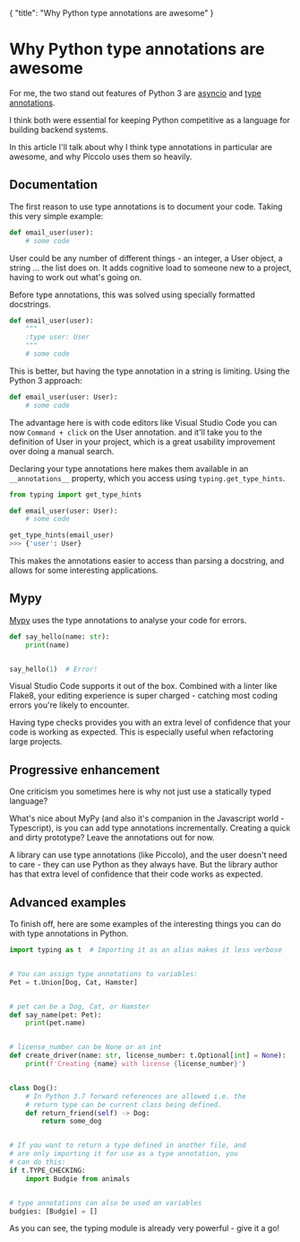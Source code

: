 {
    "title": "Why Python type annotations are awesome"
}

<!-- start -->

# Why Python type annotations are awesome

For me, the two stand out features of Python 3 are [asyncio](https://docs.python.org/3/library/asyncio.html) and [type annotations](https://docs.python.org/3/library/typing.html).

I think both were essential for keeping Python competitive as a language for building backend systems.

In this article I'll talk about why I think type annotations in particular are awesome, and why Piccolo uses them so heavily.

## Documentation

The first reason to use type annotations is to document your code. Taking this very simple example:

```python
def email_user(user):
    # some code
```

User could be any number of different things - an integer, a User object, a string ... the list does on. It adds cognitive load to someone new to a project, having to work out what's going on.

Before type annotations, this was solved using specially formatted docstrings.

```python
def email_user(user):
    """
    :type user: User
    """
    # some code
```

This is better, but having the type annotation in a string is limiting. Using the Python 3 approach:

```python
def email_user(user: User):
    # some code
```

The advantage here is with code editors like Visual Studio Code you can now `Command + click` on the User annotation. and it'll take you to the definition of User in your project, which is a great usability improvement over doing a manual search.

Declaring your type annotations here makes them available in an `__annotations__` property, which you access using `typing.get_type_hints`.

```python
from typing import get_type_hints

def email_user(user: User):
    # some code

get_type_hints(email_user)
>>> {'user': User}
```

This makes the annotations easier to access than parsing a docstring, and allows for some interesting applications.

## Mypy

[Mypy](http://mypy-lang.org/) uses the type annotations to analyse your code for errors.

```python
def say_hello(name: str):
    print(name)


say_hello(1)  # Error!
```

Visual Studio Code supports it out of the box. Combined with a linter like Flake8, your editing experience is super charged - catching most coding errors you're likely to encounter.

Having type checks provides you with an extra level of confidence that your code is working as expected. This is especially useful when refactoring large projects.

## Progressive enhancement

One criticism you sometimes here is why not just use a statically typed language?

What's nice about MyPy (and also it's companion in the Javascript world - Typescript), is you can add type annotations incrementally. Creating a quick and dirty prototype? Leave the annotations out for now.

A library can use type annotations (like Piccolo), and the user doesn't need to care - they can use Python as they always have. But the library author has that extra level of confidence that their code works as expected.

## Advanced examples

To finish off, here are some examples of the interesting things you can do with type annotations in Python.

```python
import typing as t  # Importing it as an alias makes it less verbose


# You can assign type annotations to variables:
Pet = t.Union[Dog, Cat, Hamster]


# pet can be a Dog, Cat, or Hamster
def say_name(pet: Pet):
    print(pet.name)


# license_number can be None or an int
def create_driver(name: str, license_number: t.Optional[int] = None):
    print(f'Creating {name} with license {license_number}')


class Dog():
    # In Python 3.7 forward references are allowed i.e. the
    # return type can be current class being defined.
    def return_friend(self) -> Dog:
        return some_dog


# If you want to return a type defined in another file, and
# are only importing it for use as a type annotation, you
# can do this:
if t.TYPE_CHECKING:
    import Budgie from animals


# type annotations can also be used on variables
budgies: [Budgie] = []

```

As you can see, the typing module is already very powerful - give it a go!

